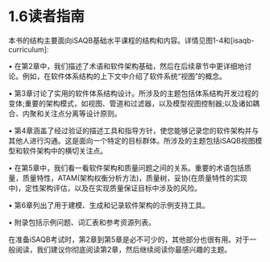 # 1.6读者指南

本书的结构主要面向iSAQB基础水平课程的结构和内容。详情见图1-4和\[isaqb-curriculum]:

• 在第2章中，我们描述了术语和软件架构基础，然后在后续章节中更详细地讨论。例如，在软件体系结构的上下文中介绍了软件系统“视图”的概念。

• 第3章讨论了实用的软件体系结构设计。所涉及的主题包括体系结构开发过程的变体;重要的架构模式，如视图、管道和过滤器，以及模型视图控制器;以及诸如耦合、内聚和关注点分离等设计原则。

• 第4章涵盖了经过验证的描述工具和指导方针，使您能够记录您的软件架构并与其他人进行沟通。这是面向一个特定的目标群体。所涉及的主题包括iSAQB视图模型和软件架构中的横切关注点。

• 在第5章中，我们看一看软件架构和质量问题之间的关系。重要的术语包括质量，质量特性，ATAM(架构权衡分析方法)，质量树，妥协(在质量特性的实现中)，定性架构评估，以及在实现质量保证目标中涉及的风险。

• 第6章列出了用于建模、生成和记录软件架构的示例支持工具。

• 附录包括示例问题、词汇表和参考资源列表。

在准备iSAQB考试时，第2章到第5章是必不可少的，其他部分也很有用。对于一般阅读，我们建议你彻底阅读第2章，然后继续阅读你最感兴趣的主题。
